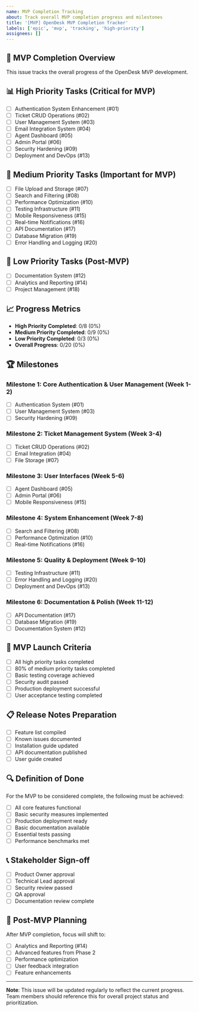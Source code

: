 ```yaml
---
name: MVP Completion Tracking
about: Track overall MVP completion progress and milestones
title: '[MVP] OpenDesk MVP Completion Tracker'
labels: ['epic', 'mvp', 'tracking', 'high-priority']
assignees: []
---
```


## 🎯 MVP Completion Overview
This issue tracks the overall progress of the OpenDesk MVP development.

## 📊 High Priority Tasks (Critical for MVP)
- [ ] Authentication System Enhancement (#01)
- [ ] Ticket CRUD Operations (#02)
- [ ] User Management System (#03)
- [ ] Email Integration System (#04)
- [ ] Agent Dashboard (#05)
- [ ] Admin Portal (#06)
- [ ] Security Hardening (#09)
- [ ] Deployment and DevOps (#13)

## 🔶 Medium Priority Tasks (Important for MVP)
- [ ] File Upload and Storage (#07)
- [ ] Search and Filtering (#08)
- [ ] Performance Optimization (#10)
- [ ] Testing Infrastructure (#11)
- [ ] Mobile Responsiveness (#15)
- [ ] Real-time Notifications (#16)
- [ ] API Documentation (#17)
- [ ] Database Migration (#19)
- [ ] Error Handling and Logging (#20)

## 🔵 Low Priority Tasks (Post-MVP)
- [ ] Documentation System (#12)
- [ ] Analytics and Reporting (#14)
- [ ] Project Management (#18)

## 📈 Progress Metrics
- **High Priority Completed**: 0/8 (0%)
- **Medium Priority Completed**: 0/9 (0%)
- **Low Priority Completed**: 0/3 (0%)
- **Overall Progress**: 0/20 (0%)

## 🏆 Milestones

### Milestone 1: Core Authentication & User Management (Week 1-2)
- [ ] Authentication System (#01)
- [ ] User Management System (#03)
- [ ] Security Hardening (#09)

### Milestone 2: Ticket Management System (Week 3-4)
- [ ] Ticket CRUD Operations (#02)
- [ ] Email Integration (#04)
- [ ] File Storage (#07)

### Milestone 3: User Interfaces (Week 5-6)
- [ ] Agent Dashboard (#05)
- [ ] Admin Portal (#06)
- [ ] Mobile Responsiveness (#15)

### Milestone 4: System Enhancement (Week 7-8)
- [ ] Search and Filtering (#08)
- [ ] Performance Optimization (#10)
- [ ] Real-time Notifications (#16)

### Milestone 5: Quality & Deployment (Week 9-10)
- [ ] Testing Infrastructure (#11)
- [ ] Error Handling and Logging (#20)
- [ ] Deployment and DevOps (#13)

### Milestone 6: Documentation & Polish (Week 11-12)
- [ ] API Documentation (#17)
- [ ] Database Migration (#19)
- [ ] Documentation System (#12)

## 🚀 MVP Launch Criteria
- [ ] All high priority tasks completed
- [ ] 80% of medium priority tasks completed
- [ ] Basic testing coverage achieved
- [ ] Security audit passed
- [ ] Production deployment successful
- [ ] User acceptance testing completed

## 📋 Release Notes Preparation
- [ ] Feature list compiled
- [ ] Known issues documented
- [ ] Installation guide updated
- [ ] API documentation published
- [ ] User guide created

## 🔍 Definition of Done
For the MVP to be considered complete, the following must be achieved:
- [ ] All core features functional
- [ ] Basic security measures implemented
- [ ] Production deployment ready
- [ ] Basic documentation available
- [ ] Essential tests passing
- [ ] Performance benchmarks met

## 📞 Stakeholder Sign-off
- [ ] Product Owner approval
- [ ] Technical Lead approval
- [ ] Security review passed
- [ ] QA approval
- [ ] Documentation review complete

## 🎉 Post-MVP Planning
After MVP completion, focus will shift to:
- [ ] Analytics and Reporting (#14)
- [ ] Advanced features from Phase 2
- [ ] Performance optimization
- [ ] User feedback integration
- [ ] Feature enhancements

---

**Note**: This issue will be updated regularly to reflect the current progress. Team members should reference this for overall project status and prioritization.